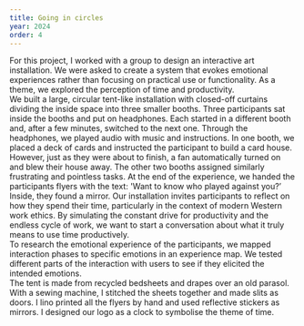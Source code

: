 ```yaml
---
title: Going in circles
year: 2024
order: 4
---
```

For this project, I worked with a group to design an interactive art installation.  We were asked to create a system that evokes emotional experiences rather than focusing on practical use or functionality. As a theme, we explored the perception of time and productivity.
<br>
We built a large, circular tent-like installation with closed-off curtains dividing the inside space into three smaller booths. Three participants sat inside the booths and put on headphones. Each started in a different booth and, after a few minutes, switched to the next one. Through the headphones, we played audio with music and instructions.
<Images images="1tent.jpg,tentdoor.jpg,door.JPG" height="500px" width="500px" lgColumns="3"/>
In one booth, we placed a deck of cards and instructed the participant to build a card house. However, just as they were about to finish, a fan automatically turned on and blew their house away. The other two booths assigned similarly frustrating and pointless tasks. At the end of the experience, we handed the participants flyers with the text: 'Want to know who played against you?’ Inside, they found a mirror. 
<Images images="cover.png,flyer4.png,flyer5.png" height="500px" width="500px" lgColumns="3"/>
Our installation invites participants to reflect on how they spend their time, particularly in the context of modern Western work ethics. By simulating the constant drive for productivity and the endless cycle of work, we want to start a conversation about what it truly means to use time productively.
<br>
To research the emotional experience of the participants, we mapped interaction phases to specific emotions in an experience map. We tested different parts of the interaction with users to see if they elicited the intended emotions. 
<br>
The tent is made from recycled bedsheets and drapes over an old parasol. With a sewing machine, I stitched the sheets together and made slits as doors. I lino printed all the flyers by hand and used reflective stickers as mirrors. I designed our logo as a clock to symbolise the theme of time.
<Images images="lino.JPG,naaien.JPG" height="300px" width="300px" lgColumns="2"/>